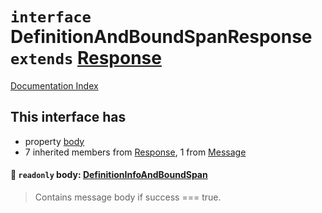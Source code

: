 # `interface` DefinitionAndBoundSpanResponse `extends` [Response](../interface.Response/README.md)

[Documentation Index](../README.md)

## This interface has

- property [body](#-readonly-body-definitioninfoandboundspan)
- 7 inherited members from [Response](../interface.Response/README.md), 1 from [Message](../interface.Message/README.md)


#### 📄 `readonly` body: [DefinitionInfoAndBoundSpan](../interface.DefinitionInfoAndBoundSpan.2/README.md)

> Contains message body if success === true.



